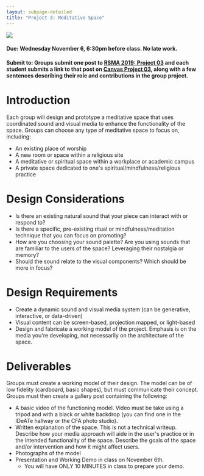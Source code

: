 ```yaml
---
layout: subpage-detailed
title: "Project 3: Meditative Space"
---
```


<img
src="https://images.squarespace-cdn.com/content/v1/5cfd3effe02806000151e559/1566291421506-BTE3RV7CBQG0R0IDX74D/ke17ZwdGBToddI8pDm48kGwqNa-TSATgABi909OK27Z7gQa3H78H3Y0txjaiv_0fDoOvxcdMmMKkDsyUqMSsMWxHk725yiiHCCLfrh8O1z5QPOohDIaIeljMHgDF5CVlOqpeNLcJ80NK65_fV7S1UQSxQa_pE67Ig1CszvlZo11NCLvqIlshiNC_JCcjnOmqOV4zqrbdg_2AqIEjj1Z3Fg/Our+Time-1-5.jpg?format=2500w" 
style="max-width: 600px;" 
/>

#### Due: Wednesday November 6, 6:30pm before class. No late work.

#### Submit to: Groups submit one post to [RSMA 2019: Project 03](http://ideate.xsead.cmu.edu/gallery/pools/03-meditative-space/) and each student submits a link to that post on [Canvas Project 03](https://canvas.cmu.edu/courses/11945/assignments/180416), along with a few sentences describing their role and contributions in the group project.

# Introduction

Each group will design and prototype a meditative space that uses coordinated sound and visual media to enhance the functionality of the space. Groups can choose any type of meditative space to focus on, including:

- An existing place of worship
- A new room or space within a religious site
- A meditative or spiritual space within a workplace or academic campus
- A private space dedicated to one's spiritual/mindfulness/religious practice

# Design Considerations

- Is there an existing natural sound that your piece can interact with or respond to?
- Is there a specific, pre-existing ritual or mindfulness/meditation technique that you can focus on promoting? 
- How are you choosing your sound palette? Are you using sounds that are familiar to the users of the space? Leveraging their nostalgia or memory?
- Should the sound relate to the visual components? Which should be more in focus?

# Design Requirements

- Create a dynamic sound and visual media system (can be generative, interactive, or data-driven)
- Visual content can be screen-based, projection mapped, or light-based
- Design and fabricate a working model of the project. Emphasis is on the media you're developing, not necessarily on the architecture of the space.


# Deliverables

Groups must create a working model of their design. The model can be of low fidelity (cardboard, basic shapes), but must communicate their concept. Groups must then create a gallery post containing the following:

- A basic video of the functioning model. Video must be take using a tripod and with a black or white backdrop (you can find one in the IDeATe hallway or the CFA photo studio).
- Written explanation of the space. This is not a technical writeup. Describe how your media approach will aide in the user's practice or in the intended functionality of the space. Describe the goals of the space and/or intervention and how it might affect users.
- Photographs of the model
- Presentation and Working Demo in class on November 6th.
  - You will have ONLY 10 MINUTES in class to prepare your demo.
